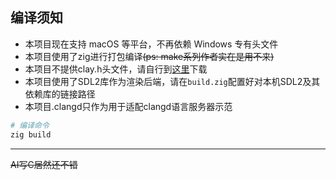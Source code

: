 ## 编译须知
- 本项目现在支持 macOS 等平台，不再依赖 Windows 专有头文件
- 本项目使用了zig进行打包编译~~(ps: make系列作者实在是用不来)~~
- 本项目不提供clay.h头文件，请自行到[这里](https://github.com/nicbarker/clay/releases/tag/v0.14)下载
- 本项目使用了SDL2库作为渲染后端，请在`build.zig`配置好对本机SDL2及其依赖库的链接路径
- 本项目.clangd只作为用于适配clangd语言服务器示范
```bash
# 编译命令
zig build
```

---

~~AI写C居然还不错~~